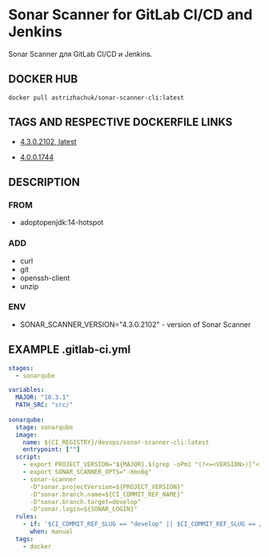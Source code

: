 # Sonar Scanner for GitLab CI/CD and Jenkins

Sonar Scanner для GitLab CI/CD и Jenkins.

## DOCKER HUB

`docker pull astrizhachuk/sonar-scanner-cli:latest`

## TAGS AND RESPECTIVE DOCKERFILE LINKS

* [4.3.0.2102, latest](https://github.com/astrizhachuk/sonar-scanner-cli/blob/master/Dockerfile)

* [4.0.0.1744](https://github.com/astrizhachuk/sonar-scanner-cli/blob/3bd8fa47c61df7f5ec9cdfd2bed3da4d4dff6127/Dockerfile)

## DESCRIPTION

### FROM

* adoptopenjdk:14-hotspot

### ADD

* curl
* git
* openssh-client
* unzip

### ENV

* SONAR_SCANNER_VERSION="4.3.0.2102" - version of Sonar Scanner

## EXAMPLE .gitlab-ci.yml

```yml
stages:
  - sonarqube

variables:
  MAJOR: "10.3.1"
  PATH_SRC: "src/"
  
sonarqube:
  stage: sonarqube
  image:
    name: ${CI_REGISTRY}/devops/sonar-scanner-cli:latest
    entrypoint: [""]
  script:
    - export PROJECT_VERSION="${MAJOR}.$(grep -oPm1 "(?<=<VERSION>)[^<]+" ${PATH_SRC}VERSION)"
    - export SONAR_SCANNER_OPTS="-Xmx6g"
    - sonar-scanner
      -D"sonar.projectVersion=${PROJECT_VERSION}"
      -D"sonar.branch.name=${CI_COMMIT_REF_NAME}"
      -D"sonar.branch.target=develop"
      -D"sonar.login=${SONAR_LOGIN}"
  rules:
    - if: '$CI_COMMIT_REF_SLUG == "develop" || $CI_COMMIT_REF_SLUG == /^feature\/.*$/'
      when: manual
  tags:
    - docker
```

